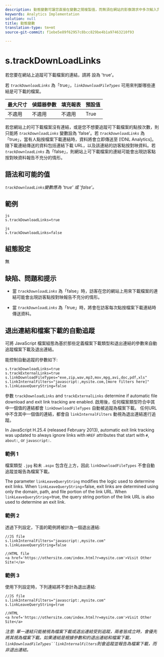 ```yaml
---
description: 動態變數可讓您直接在變數之間複製值，而無須在網站的影像請求中多次輸入完整值。
keywords: Analytics Implementation
solution: null
title: 動態變數
translation-type: tm+mt
source-git-commit: f1ebe5e89f62957c8bcc829be4b1a97463210f93

---
```



# s.trackDownLoadLinks

若您要在網站上追蹤可下載檔案的連結，請將 設為 'true'。

若 *`trackDownloadLinks`* 為「true」，*`linkDownloadFileTypes`* 可用來判斷哪些連結是可下載的檔案。

| 最大尺寸 | 偵錯器參數 | 填充報表 | 預設值 |
|---|---|---|---|
| 不適用 | 不適用 | 不適用 | True |

若您網站上的可下載檔案沒有連結，或是您不想要追蹤可下載檔案的點按次數，則只能將 *`trackDownloadLinks`* 變數設為 'false'。若 *`trackDownloadLinks`* 為「true」，當有人點按檔案下載連結時，資料將會立即傳送至 [!DNL Analytics]。隨下載連結傳送的資料包括連結下載 URL，以及該連結的訪客點按對映資料。若&#x200B;*`trackDownloadLinks`* 為「false」，則網站上可下載檔案的連結可能會出現訪客點按對映資料報告不充分的情形。

## 語法和可能的值

*`trackDownloadLinks`變數應為 'true' 或 'false'。*

## 範例

```
js
s.trackDownloadLinks=true 
```

```
js
s.trackDownloadLinks=false
```

## 組態設定

無

## 缺陷、問題和提示

* 當 *`trackDownloadLinks`* 為「false」時，訪客在您的網站上用來下載檔案的連結可能會出現訪客點按對映報告不充分的情形。

* 當 *`trackDownloadLinks`* 為「true」時，將會在訪客每次點按檔案下載連結時傳送資料。

## 退出連結和檔案下載的自動追蹤

可將 JavaScript 檔案組態為基於那些定義檔案下載類型和退出連結的參數來自動追蹤檔案下載及退出連結。

能控制自動追蹤的參數如下:

```
s.trackDownloadLinks=true 
s.trackExternalLinks=true 
s.linkDownloadFileTypes="exe,zip,wav,mp3,mov,mpg,avi,doc,pdf,xls" 
s.linkInternalFilters="javascript:,mysite.com,[more filters here]" 
s.linkLeaveQueryString=false 
```

參數 `trackDownloadLinks` and `trackExternalLinks` determine if automatic file download and exit link tracking are enabled. 啟用後，任何檔案類型符合中其中一個值的連結都會 `linkDownloadFileTypes` 自動被追蹤為檔案下載。 任何URL中不含其中一個值的連結，都會自 `linkInternalFilters` 動視為退出連結進行追蹤。

In JavaScript H.25.4 (released February 2013), automatic exit link tracking was updated to always ignore links with `HREF` attributes that start with `#`, `about:`, or `javascript:`.

### 範例 1

檔案類型 `.jpg` 和未 `.aspx` 包含在上方，因此 `linkDownloadFileTypes` 不會自動追蹤並報告為檔案下載。

The parameter `linkLeaveQueryString` modifies the logic used to determine exit links. When `linkLeaveQueryString`=false, exit links are determined using only the domain, path, and file portion of the link URL. When `linkLeaveQueryString`=true, the query string portion of the link URL is also used to determine an exit link.

### 範例 2

透過下列設定，下面的範例將被計為一個退出連結:

```
//JS file  
s.linkInternalFilters="javascript:,mysite.com" 
s.linkLeaveQueryString=false 
 
//HTML file 
<a href='https://othersite.com/index.html?r=mysite.com'>Visit Other Site!</a> 
```

### 範例 3

使用下列設定時，下列連結將不會計為退出連結: 

```
//JS file  
s.linkInternalFilters="javascript:,mysite.com" 
s.linkLeaveQueryString=true 
 
//HTML  
<a href='https://othersite.com/index.html?r=mysite.com'>Visit Other Site</a> 
```

*注意: 單一連結只能被視為檔案下載或退出連結受到追蹤，兩者皆成立時，會優先將其視為檔案下載。如果連結是根據參數和的退出連結和檔案下載，`linkDownloadFileTypes``linkInternalFilters`則會追蹤並報告為檔案下載，而非退出連結。*